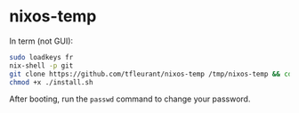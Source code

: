 # nixos-temp

In term (not GUI):
```sh
sudo loadkeys fr
nix-shell -p git
git clone https://github.com/tfleurant/nixos-temp /tmp/nixos-temp && cd /tmp/nixos-temp
chmod +x ./install.sh
```

After booting, run the `passwd` command to change your password.